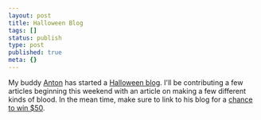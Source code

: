 ```yaml
---
layout: post
title: Halloween Blog
tags: []
status: publish
type: post
published: true
meta: {}
---
```

My buddy <a href="http://antonolsen.com/">Anton</a> has started a <a href="http://halloween.lr2.com/">Halloween blog</a>.  I'll be contributing a few articles beginning this weekend with an article on making a few different kinds of blood.  In the mean time, make sure to link to his blog for a <a href="http://halloween.lr2.com/2007/09/19/win-50-bucks/">chance to win $50</a>. 
